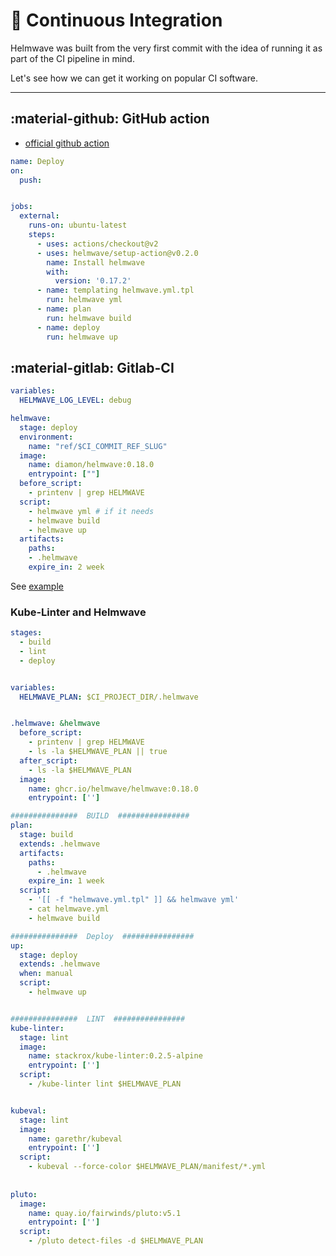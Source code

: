 # 🧋 Continuous Integration

Helmwave was built from the very first commit with the idea of running it as part of the CI pipeline in mind.

Let's see how we can get it working on popular CI software.

--- 

## :material-github: GitHub action

- [official github action](https://github.com/marketplace/actions/helmwave-installer)

```yaml
name: Deploy
on:
  push:


jobs:
  external:
    runs-on: ubuntu-latest
    steps:
      - uses: actions/checkout@v2
      - uses: helmwave/setup-action@v0.2.0
        name: Install helmwave
        with:
          version: '0.17.2'
      - name: templating helmwave.yml.tpl  
        run: helmwave yml
      - name: plan
        run: helmwave build
      - name: deploy
        run: helmwave up
```

## :material-gitlab: Gitlab-CI

```yaml
variables:
  HELMWAVE_LOG_LEVEL: debug

helmwave:
  stage: deploy
  environment:
    name: "ref/$CI_COMMIT_REF_SLUG"
  image:
    name: diamon/helmwave:0.18.0
    entrypoint: [""]
  before_script:
    - printenv | grep HELMWAVE
  script:
    - helmwave yml # if it needs
    - helmwave build
    - helmwave up
  artifacts:
    paths:
    - .helmwave
    expire_in: 2 week
```

See [example](https://helmwave.github.io/docs/0.18.x/examples/apps-per-ns/#cicd-with-gitlab-ci)


###  Kube-Linter and Helmwave

```yaml
stages:
  - build
  - lint
  - deploy


variables:
  HELMWAVE_PLAN: $CI_PROJECT_DIR/.helmwave


.helmwave: &helmwave
  before_script:
    - printenv | grep HELMWAVE
    - ls -la $HELMWAVE_PLAN || true
  after_script: 
    - ls -la $HELMWAVE_PLAN
  image:
    name: ghcr.io/helmwave/helmwave:0.18.0
    entrypoint: ['']

###############  BUILD  ################
plan:
  stage: build
  extends: .helmwave
  artifacts:
    paths:
      - .helmwave
    expire_in: 1 week
  script:
    - '[[ -f "helmwave.yml.tpl" ]] && helmwave yml'
    - cat helmwave.yml
    - helmwave build

###############  Deploy  ################
up:
  stage: deploy
  extends: .helmwave
  when: manual
  script: 
    - helmwave up


###############  LINT  ################
kube-linter:
  stage: lint
  image:
    name: stackrox/kube-linter:0.2.5-alpine
    entrypoint: ['']
  script:
    - /kube-linter lint $HELMWAVE_PLAN


kubeval:
  stage: lint
  image:
    name: garethr/kubeval
    entrypoint: ['']
  script:
    - kubeval --force-color $HELMWAVE_PLAN/manifest/*.yml
      
      
pluto:
  image:
    name: quay.io/fairwinds/pluto:v5.1
    entrypoint: ['']
  script:
    - /pluto detect-files -d $HELMWAVE_PLAN
```